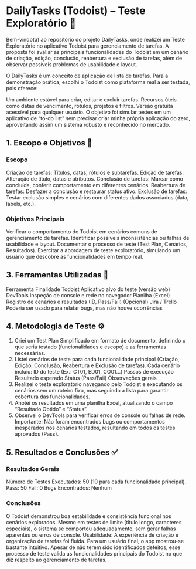 # DailyTasks (Todoist) – Teste Exploratório 🚀

Bem-vindo(a) ao repositório do projeto DailyTasks, onde realizei um Teste Exploratório no aplicativo Todoist para gerenciamento de tarefas. A proposta foi avaliar as principais funcionalidades do Todoist em um cenário de criação, edição, conclusão, reabertura e exclusão de tarefas, além de observar possíveis problemas de usabilidade e layout.

O DailyTasks é um conceito de aplicação de lista de tarefas. Para a demonstração prática, escolhi o Todoist como plataforma real a ser testada, pois oferece:

Um ambiente estável para criar, editar e excluir tarefas.
Recursos úteis como datas de vencimento, rótulos, projetos e filtros.
Versão gratuita acessível para qualquer usuário.
O objetivo foi simular testes em um aplicativo de “to-do list” sem precisar criar minha própria aplicação do zero, aproveitando assim um sistema robusto e reconhecido no mercado.

## 1. Escopo e Objetivos 🎯

### Escopo
Criação de tarefas: Títulos, datas, rótulos e subtarefas.
Edição de tarefas: Alteração de título, datas e atributos.
Conclusão de tarefas: Marcar como concluída, conferir comportamento em diferentes cenários.
Reabertura de tarefas: Desfazer a conclusão e restaurar status ativo.
Exclusão de tarefas: Testar exclusão simples e cenários com diferentes dados associados (data, labels, etc.).
### Objetivos Principais
Verificar o comportamento do Todoist em cenários comuns de gerenciamento de tarefas.
Identificar possíveis inconsistências ou falhas de usabilidade e layout.
Documentar o processo de teste (Test Plan, Cenários, Resultados).
Exercitar a abordagem de teste exploratório, simulando um usuário que descobre as funcionalidades em tempo real.
## 3. Ferramentas Utilizadas 🔧

Ferramenta	Finalidade
Todoist	Aplicativo alvo do teste (versão web)
DevTools	Inspeção de console e rede no navegador
Planilha (Excel)	Registro de cenários e resultados (ID, Pass/Fail)
(Opcional) Jira / Trello	Poderia ser usado para relatar bugs, mas não houve ocorrências
## 4. Metodologia de Teste ⚙️

1. Criei um Test Plan Simplificado em formato de documento, definindo o que seria testado (funcionalidades e escopo) e as ferramentas necessárias.
2. Listei cenários de teste para cada funcionalidade principal (Criação, Edição, Conclusão, Reabertura e Exclusão de tarefas). Cada cenário incluiu:
ID do teste (Ex.: CT01, ED01, CO01...)
Passos de execução
Resultado esperado
Status (Pass/Fail)
Observações gerais
3. Realizei o teste exploratório navegando pelo Todoist e executando os cenários sem um roteiro fixo, mas seguindo a lista para garantir cobertura das funcionalidades.
4. Anotei os resultados em uma planilha Excel, atualizando o campo “Resultado Obtido” e “Status”.
5. Observei o DevTools para verificar erros de console ou falhas de rede.
Importante: Não foram encontrados bugs ou comportamentos inesperados nos cenários testados, resultando em todos os testes aprovados (Pass).
## 5. Resultados e Conclusões ✅

### Resultados Gerais
Número de Testes Executados: 50 (10 para cada funcionalidade principal).
Pass: 50
Fail: 0
Bugs Encontrados: Nenhum
### Conclusões
O Todoist demonstrou boa estabilidade e consistência funcional nos cenários explorados.
Mesmo em testes de limite (título longo, caracteres especiais), o sistema se comportou adequadamente, sem gerar falhas aparentes ou erros de console.
Usabilidade: A experiência de criação e organização de tarefas foi fluida. Para um usuário final, o app mostrou-se bastante intuitivo.
Apesar de não terem sido identificados defeitos, esse processo de teste valida as funcionalidades principais do Todoist no que diz respeito ao gerenciamento de tarefas.
